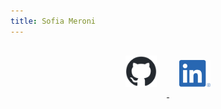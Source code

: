 ```yaml
---
title: Sofia Meroni
---
```

<p align="center" width="100%">
     <a href="https://github.com/SofiaMeroni">
          <img alt="GitHub logo"
               src="images\github-mark.png"
               style="margin:1rem;"
               width="10%"
               >
     </a>
     <a href="https://www.linkedin.com/in/sofiameroni/">
          <img alt="LinkedIn logo"
               src="images\LI-In-Bug.png"
               style="margin:1rem;"
               width="10%"
               >
     </a>
</p>